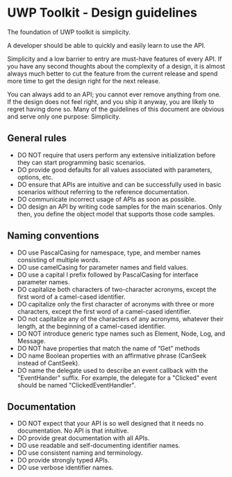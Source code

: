 # UWP Toolkit - Design guidelines

The foundation of UWP toolkit is simplicity. 

A developer should be able to quickly and easily learn to use the API. 

Simplicity and a low barrier to entry are must-have features of every API. If you have any second thoughts about the complexity of a design, it is almost always much better to cut the feature from the current release and spend more time to get the design right for the next release. 

You can always add to an API; you cannot ever remove anything from one. If the design does not feel right, and you ship it anyway, you are likely to regret having done so.
Many of the guidelines of this document are obvious and serve only one purpose: Simplicity.

## General rules

* DO NOT require that users perform any extensive initialization before they can start programming basic scenarios.
* DO provide good defaults for all values associated with parameters, options, etc.
* DO ensure that APIs are intuitive and can be successfully used in basic scenarios without referring to the reference documentation.
* DO communicate incorrect usage of APIs as soon as possible. 
* DO design an API by writing code samples for the main scenarios. Only then, you define the object model that supports those code samples.

## Naming conventions
* DO use PascalCasing for namespace, type, and member names consisting of multiple words. 
* DO use camelCasing for parameter names and field values.
* DO use a capital I prefix followed by PascalCasing for interface parameter names.
* DO capitalize both characters of two-character acronyms, except the first word of a camel-cased identifier.
* DO capitalize only the first character of acronyms with three or more characters, except the first word of a camel-cased identifier.
* DO not capitalize any of the characters of any acronyms, whatever their length, at the beginning of a camel-cased identifier.
* DO NOT introduce generic type names such as Element, Node, Log, and Message.
* DO NOT have properties that match the name of “Get” methods
* DO name Boolean properties with an affirmative phrase (CanSeek instead of CantSeek).
* DO name the delegate used to describe an event callback with the "EventHander" suffix. For example, the delegate for a "Clicked" event should be named "ClickedEventHandler".

## Documentation
* DO NOT expect that your API is so well designed that it needs no documentation. No API is that intuitive.
* DO provide great documentation with all APIs. 
* DO use readable and self-documenting identifier names. 
* DO use consistent naming and terminology.
* DO provide strongly typed APIs.
* DO use verbose identifier names.
